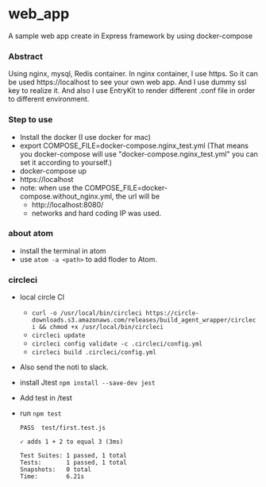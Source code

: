 # web_app
A sample web app create in Express framework by using docker-compose

### Abstract

Using nginx, mysql, Redis container.
In nginx container, I use https. So it can be used https://localhost to see your own web app.
And I use dummy ssl key to realize it.
And also I use EntryKit to render different .conf file in order to different environment.

### Step to use

- Install the docker (I use docker for mac)
- export COMPOSE_FILE=docker-compose.nginx_test.yml (That means you docker-compose will use "docker-compose.nginx_test.yml"
you can set it according to yourself.)
- docker-compose up
- https://localhost
- note: when use the COMPOSE_FILE=docker-compose.without_nginx.yml, the url will be
  - http://localhost:8080/
  - networks and hard coding IP was used.

### about atom
- install the terminal in atom
- use `atom -a <path>` to add floder to Atom.

### circleci
- local circle CI
    - `curl -o /usr/local/bin/circleci https://circle-downloads.s3.amazonaws.com/releases/build_agent_wrapper/circleci && chmod +x /usr/local/bin/circleci`
    - `circleci update`
    - `circleci config validate -c .circleci/config.yml`
    - `circleci build .circleci/config.yml`
- Also send the noti to slack.

- install Jtest `npm install --save-dev jest`
- Add test in /test
- run `npm test`
  ```
  PASS  test/first.test.js

  ✓ adds 1 + 2 to equal 3 (3ms)

  Test Suites: 1 passed, 1 total
  Tests:       1 passed, 1 total
  Snapshots:   0 total
  Time:        6.21s
  ```
